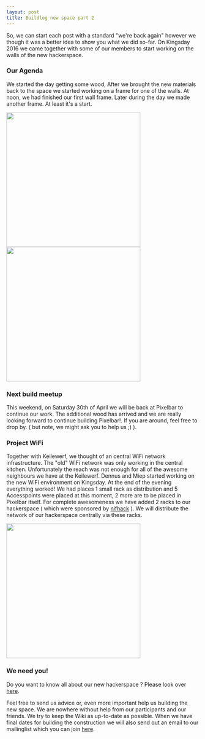 ```yaml
---
layout: post
title: Buildlog new space part 2
---
```


So, we can start each post with a standard "we're back again" however we though it was a better idea to show you what we did so-far. On Kingsday 2016 we came together with some of our members to start working on the walls of the new hackerspace.

### Our Agenda

We started the day getting some wood, After we brought the new materials back to the space we started working on a frame for one of the walls. At noon, we had finished our first wall frame. Later during the day we made another frame. At least it's a start.

<img src="https://scontent.xx.fbcdn.net/t31.0-8/13130854_567355333438862_8943574628870175768_o.jpg" width="350px">
<img src="https://scontent.xx.fbcdn.net/t31.0-8/13122977_567355330105529_29934000954332968_o.jpg" width="350px">

### Next build meetup

This weekend, on Saturday 30th of April we will be back at Pixelbar to continue our work. The additional wood has arrived and we are really looking forward to continue building Pixelbar!. If you are around, feel free to drop by. ( but note, we might ask you to help us ;) ).

### Project WiFi

Together with Keilewerf, we thought of an central WiFi network infrastructure. The "old" WiFi network was only working in the central kitchen. Unfortunately the reach was not enough for all of the awesome neighbours we have at the Keilewerf. Dennus and Miep started working on the new WiFi environment on Kingsday. At the end of the evening everything worked! We had places 1 small rack as distribution and 5 Accesspoints were placed at this moment, 2 more are to be placed in Pixelbar itself. For complete awesomeness we have added 2 racks to our hackerspace ( which were sponsored by [nifhack](http://www.nifhack.nl) ). We will distribute the network of our hackerspace centrally via these racks.

<img src="https://scontent.xx.fbcdn.net/t31.0-8/s960x960/13063050_567355376772191_7661748750779694234_o.jpg" width="350px">

### We need you!

Do you want to know all about our new hackerspace ? Please look over [here](https://wiki.pixelbar.nl/index.php/Projects:2016:New_Hackerspace).

Feel free to send us advice or, even more important help us building the new space. We are nowhere without help from our participants and our friends. We try to keep the Wiki as up-to-date as possible. When we have final dates for building the construction we will also send out an email to our mailinglist which you can join [here](https://www.pixelbar.nl/joinlist/).
